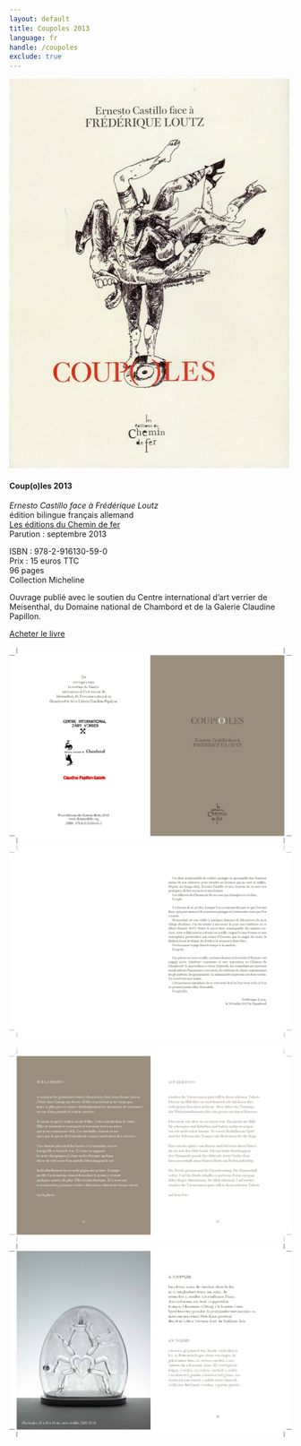 ```yaml
---
layout: default
title: Coupoles 2013
language: fr
handle: /coupoles
exclude: true
---
```

<a rel="lightbox" data-lightbox="example-1" href="/images/coupoles-cover.jpg" title="Coupoles Cover"><img src="/images/coupoles-cover.jpg" alt="Coupoles Cover" class="img-left"></a>
#### Coup(o)les 2013  
*Ernesto Castillo face à Frédérique Loutz*  
édition bilingue français allemand  
<a href="http://www.chemindefer.org/catalogue/styled-31/coupoles.html" target="_blank">Les éditions du Chemin de fer</a>  
Parution : septembre 2013  
  
ISBN : 978-2-916130-59-0  
Prix : 15 euros TTC  
96 pages  
Collection Micheline  
  
Ouvrage publié avec le soutien du Centre international d’art verrier de Meisenthal, du Domaine national de Chambord et de la Galerie Claudine Papillon.  
  
<a href="http://www.chemindefer.org/catalogue/styled-31/coupoles.html" target="_blank">Acheter le livre</a>
<br style="clear:both" />
<br style="clear:both" />
<a rel="lightbox" data-lightbox="example-1" href="/images/coupole_Seite_02.jpg" title="Coupoles 2"><img src="/images/coupole_Seite_02.jpg" alt="Coupoles 2" class="img-left2"></a>
<a rel="lightbox" data-lightbox="example-1" href="/images/coupole_Seite_03.jpg" title="Coupoles 3"><img src="/images/coupole_Seite_03.jpg" alt="Coupoles 3" class="img-right2"></a>
<br style="clear:both" />
<br style="clear:both" />
<a rel="lightbox" data-lightbox="example-1" href="/images/coupole_Seite_06.jpg" title="Coupoles 4"><img src="/images/coupole_Seite_06.jpg" alt="Coupoles 4" class="img-left2"></a>
<a rel="lightbox" data-lightbox="example-1" href="/images/coupole_Seite_09.jpg" title="Coupoles 5"><img src="/images/coupole_Seite_09.jpg" alt="Coupoles 5" class="img-right2"></a>
<br style="clear:both" />
<br style="clear:both" />
